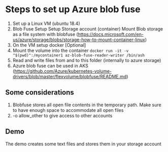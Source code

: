 # Steps to set up Azure blob fuse

1. Set up a Linux VM (ubuntu 18.4)
2. Blob Fuse Setup 
    Setup Storage account (container)
    Mount Blob storage as a file system with blobfuse (https://docs.microsoft.com/en-us/azure/storage/blobs/storage-how-to-mount-container-linux)
3.	On the VM setup docker [Optional] 
4.	Mount the volume into the container 
    `docker run -it -v "$(pwd)":/mycontainer1 az-blob-fuse-reader-writer /bin/ash`
5.	Read and write files from and to this folder (internally to azure storage)
6. Azure blob fuse can be used in AKS (https://github.com/Azure/kubernetes-volume-drivers/blob/master/flexvolume/blobfuse/README.md)

## Some considerations
1.	Blobfuse stores all open file contents in the temporary path. Make sure to have enough space to accommodate all open files
2.	-o allow_other to give access to other accounts

## Demo
The demo creates some text files and stores them in your storage account